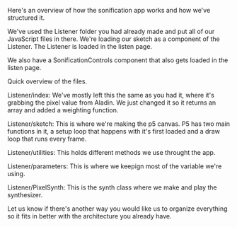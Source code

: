 Here's an overview of how the sonification app works and how we've structured it.

We've used the Listener folder you had already made and put all of our JavaScript files in there. We're loading our sketch as a component of the Listener. The Listener is loaded in the listen page.

We also have a SonificationControls component that also gets loaded in the listen page.

Quick overview of the files.

Listener/index: We've mostly left this the same as you had it, where it's grabbing the pixel value from Aladin. We just changed it so it returns an array and added a weighting function.

Listener/sketch: This is where we're making the p5 canvas. P5 has two main functions in it, a setup loop that happens with it's first loaded and a draw loop that runs every frame.

Listener/utilities: This holds different methods we use throught the app.

Listener/parameters: This is where we keepign most of the variable we're using.

Listener/PixelSynth: This is the synth class where we make and play the synthesizer.

Let us know if there's another way you would like us to organize everything so it fits in better with the architecture you already have.